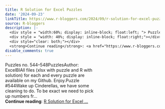 ```yaml
---
title: R Solution for Excel Puzzles
date: '2024-09-23'
linkTitle: https://www.r-bloggers.com/2024/09/r-solution-for-excel-puzzles-40/
source: R-bloggers
description: |-
  <div style = "width:60%; display: inline-block; float:left; "> Puzzles no. 544–548PuzzlesAuthor: ExcelBIAll files (xlsx with puzzle and R with solution) for each and every puzzle are available on my Github. Enjoy.Puzzle #544Wake up Cinderellas, we have some cleaning to do. To be exact we need to pick up numbers fr...</div>
  <div style = "width: 40%; display: inline-block; float:right;"></div>
  <div style="clear: both;"></div>
  <strong>Continue reading</strong>: <a href="https://www.r-bloggers.com/2024/09/r-solution-for-excel-puzzles-40/">R Solution for Excel ...
disable_comments: true
---
```

<div style = "width:60%; display: inline-block; float:left; "> Puzzles no. 544–548PuzzlesAuthor: ExcelBIAll files (xlsx with puzzle and R with solution) for each and every puzzle are available on my Github. Enjoy.Puzzle #544Wake up Cinderellas, we have some cleaning to do. To be exact we need to pick up numbers fr...</div>
<div style = "width: 40%; display: inline-block; float:right;"></div>
<div style="clear: both;"></div>
<strong>Continue reading</strong>: <a href="https://www.r-bloggers.com/2024/09/r-solution-for-excel-puzzles-40/">R Solution for Excel ...